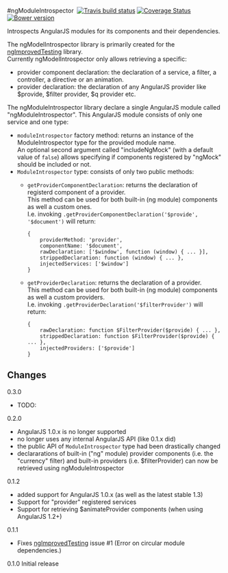 #ngModuleIntrospector &nbsp;[![Travis build status](https://travis-ci.org/evangalen/ng-module-introspector.png?branch=master)](https://travis-ci.org/evangalen/ng-module-introspector)&nbsp;[![Coverage Status](https://coveralls.io/repos/evangalen/ng-module-introspector/badge.png)](https://coveralls.io/r/evangalen/ng-module-introspector?branch=coveralls-setting)&nbsp;[![Bower version](https://badge.fury.io/bo/ng-module-introspector.svg)](http://badge.fury.io/bo/ng-module-introspector)

Introspects AngularJS modules for its components and their dependencies.

The ngModelIntrospector library is primarily created for the [ngImprovedTesting](https://github.com/evangalen/ng-improved-testing/) library.<br>
Currently ngModelIntrospector only allows retrieving a specific:
 - provider component declaration: the declaration of a service, a filter, a controller, a directive or an animation.
 - provider declaration: the declaration of any AngularJS provider like $provide, $filter provider, $q provider etc.

The ngModuleIntrospector library declare a single AngularJS module called "ngModuleIntrospector".
This AngularJS module consists of only one service and one type:
 - `moduleIntrospector` factory method: returns an instance of the ModuleIntrospector type for the provided module name.<br>
   An optional second argument called "includeNgMock" (with a default value of `false`) allows specifying if components registered by "ngMock" should be included or not.
 - `ModuleIntrospector` type: consists of only two public methods:
    - `getProviderComponentDeclaration`: returns the declaration of registerd component of a provider.<br>
      This method can be used for both built-in (ng module) components as well a custom ones.<br>
      I.e. invoking `.getProviderComponentDeclaration('$provide', '$document')` will return:<br>
      
          {
              providerMethod: 'provider',
              componentName: '$document',
              rawDeclaration: ['$window', function (window) { ... }],
              strippedDeclaration: function (window) { ... },
              injectedServices: ['$window']
          }

    - `getProviderDeclaration`: returns the declaration of a provider.<br>
      This method can be used for both built-in (ng module) components as well a custom providers.<br>
      I.e. invoking `.getProviderDeclaration('$filterProvider')` will return:<br>
      
          {
              rawDeclaration: function $FilterProvider($provide) { ... },
              strippedDeclaration: function $FilterProvider($provide) { ... },
              injectedProviders: ['$provide']
          }

Changes
-------
0.3.0
 - TODO:

0.2.0
 - AngularJS 1.0.x is no longer supported
 - no longer uses any internal AngularJS API (like 0.1.x did)
 - the public API of `ModuleIntrospector` type had been drastically changed
 - declararations of built-in ("ng" module) provider components (i.e. the "currency" filter) and built-in providers      (i.e. $filterProvider) can now be retrieved using ngModuleIntrospector

0.1.2
 - added support for AngularJS 1.0.x (as well as the latest stable 1.3)
 - Support for "provider" registered services
 - Support for retrieving $animateProvider components (when using AngularJS 1.2+)

0.1.1
 - Fixes [ngImprovedTesting](https://github.com/evangalen/ng-improved-testing/) issue #1 (Error on circular module dependencies.)

0.1.0 Initial release
